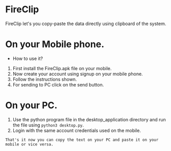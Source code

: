 # FireClip

FireClip let's you copy-paste the data directly using clipboard of the system.

# On your Mobile phone.

- How to use it?

1. First install the FireClip.apk file on your mobile.
2. Now create your account using signup on your mobile phone.
3. Follow the instructions shown.
4. For sending to PC click on the send button.

# On your PC.

1. Use the python program file in the desktop_application directory and run the file using `python3 desktop.py`.
2. Login with the same account credentials used on the mobile.

`That's it now you can copy the text on your PC and paste it on your mobile or vice versa.`
